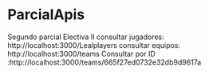 # ParcialApis
 Segundo parcial Electiva II
 consultar jugadores: http://localhost:3000/Lealplayers
 consultar equipos: http://localhost:3000/teams
Consultar por ID :http://localhost:3000/teams/665f27ed0732e32db9d9617a
 
